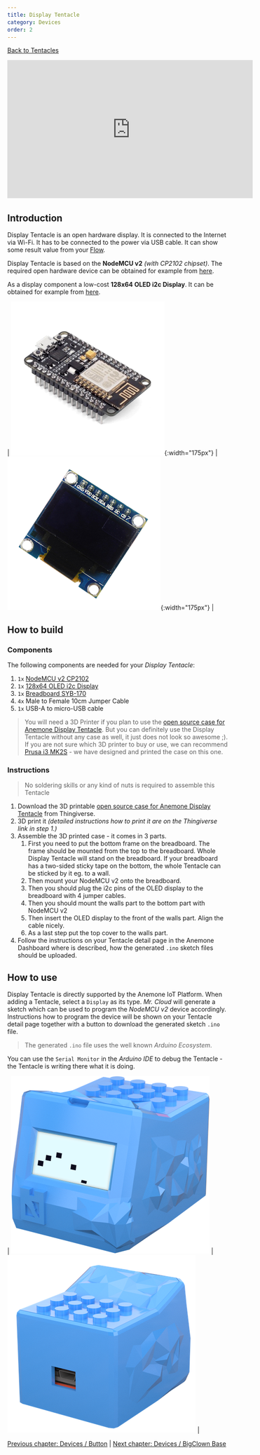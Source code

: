 ```yaml
---
title: Display Tentacle
category: Devices
order: 2
---
```


[<i class="fa fa-arrow-up" aria-hidden="true"></i> Back to Tentacles](/cloud/tentacles)

<iframe width="560" height="315" src="https://www.youtube.com/embed/X1juQdLuEpQ?rel=0&amp;controls=0&amp;showinfo=0" frameborder="0" gesture="media" allow="encrypted-media" allowfullscreen></iframe>

## Introduction

Display Tentacle is an open hardware display. It is connected to the Internet via Wi-Fi. It has to be connected to the power via USB cable. It can show some result value from your [Flow](/cloud/flows).

Display Tentacle is based on the **NodeMCU v2** *(with CP2102 chipset)*. The required open hardware device can be obtained for example from [here](https://goo.gl/QWsBTM).

As a display component a low-cost **128x64 OLED i2c Display**. It can be obtained for example from [here](https://goo.gl/KdyzR7).

| ![NodeMCU v2](/images/nodemcu_v2.png){:width="175px"} | ![OLED Display](/images/oled_display.png){:width="175px"} |

## How to build

### Components

The following components are needed for your *Display Tentacle*:

1. `1x` [NodeMCU v2 CP2102](https://goo.gl/QWsBTM)
2. `1x` [128x64 OLED i2c Display](https://goo.gl/KdyzR7)
3. `1x` [Breadboard SYB-170](https://goo.gl/SUrXJG)
4. `4x` Male to Female 10cm Jumper Cable
5. `1x` USB-A to micro-USB cable

> You will need a 3D Printer if you plan to use the [open source case for Anemone Display Tentacle](#). But you can definitely use the Display Tentacle without any case as well, it just does not look so awesome ;). If you are not sure which 3D printer to buy or use, we can recommend [Prusa i3 MK2S](https://www.prusa3d.com/#our-printer) - we have designed and printed the case on this one.

### Instructions

> No soldering skills or any kind of nuts is required to assemble this Tentacle

1. Download the 3D printable [open source case for Anemone Display Tentacle](#) from Thingiverse.
2. 3D print it *(detailed instructions how to print it are on the Thingiverse link in step 1.)*
3. Assemble the 3D printed case - it comes in 3 parts.
   1. First you need to put the bottom frame on the breadboard. The frame should be mounted from the top to the breadboard. Whole Display Tentacle will stand on the breadboard. If your breadboard has a two-sided sticky tape on the bottom, the whole Tentacle can be sticked by it eg. to a wall.
   2. Then mount your NodeMCU v2 onto the breadboard.
   3. Then you should plug the i2c pins of the OLED display to the breadboard with 4 jumper cables.
   4. Then you should mount the walls part to the bottom part with NodeMCU v2
   5. Then insert the OLED display to the front of the walls part. Align the cable nicely.
   6. As a last step put the top cover to the walls part.
4. Follow the instructions on your Tentacle detail page in the Anemone Dashboard where is described, how the generated `.ino` sketch files should be uploaded.

## How to use

Display Tentacle is directly supported by the Anemone IoT Platform. When adding a Tentacle, select a `Display` as its type. *Mr. Cloud* will generate a sketch which can be used to program the *NodeMCU v2* device accordingly. Instructions how to program the device will be shown on your Tentacle detail page together with a button to download the generated sketch `.ino` file.

> The generated `.ino` file uses the well known *Arduino Ecosystem*.

You can use the `Serial Monitor` in the *Arduino IDE* to debug the Tentacle - the Tentacle is writing there what it is doing.

| ![Display Tentacle](/images/display_tentacle.png) | ![Display Tentacle Back](/images/display_tentacle_back.png) |

[<i class="fa fa-arrow-left" aria-hidden="true"></i> Previous chapter: Devices / Button](/devices/button) | [Next chapter: Devices / BigClown Base <i class="fa fa-arrow-right" aria-hidden="true"></i>](/devices/bc_base)
